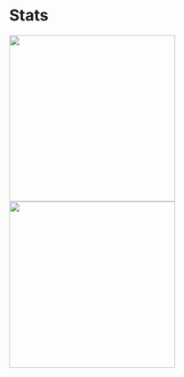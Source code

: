 <h1> Stats </h1>
<p float="left">
  <img src="https://github-readme-stats.vercel.app/api?username=vladikasik&show_icons=true&theme=github_dark" width="300" />
  <img src="https://github-readme-stats.vercel.app/api/wakatime?username=vladikasik&theme=github_dark" width="300" /> 
</p>
